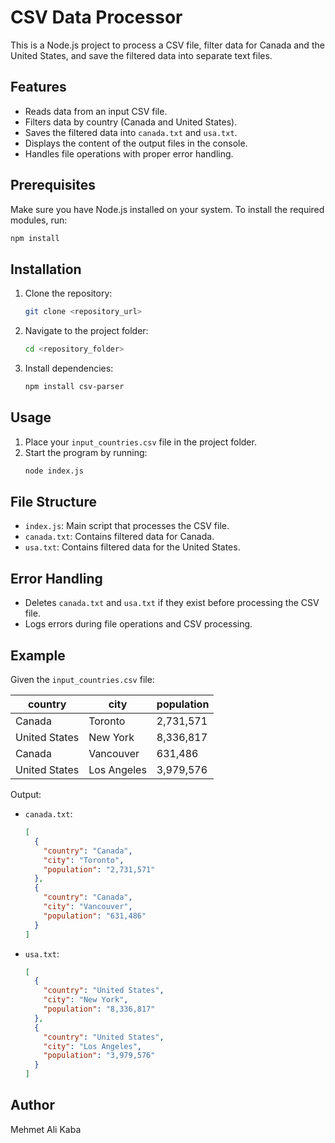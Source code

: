 
# CSV Data Processor

This is a Node.js project to process a CSV file, filter data for Canada and the United States, and save the filtered data into separate text files.

## Features
- Reads data from an input CSV file.
- Filters data by country (Canada and United States).
- Saves the filtered data into `canada.txt` and `usa.txt`.
- Displays the content of the output files in the console.
- Handles file operations with proper error handling.

## Prerequisites
Make sure you have Node.js installed on your system. To install the required modules, run:

```bash
npm install
```

## Installation

1. Clone the repository:
   ```bash
   git clone <repository_url>
   ```

2. Navigate to the project folder:
   ```bash
   cd <repository_folder>
   ```

3. Install dependencies:
   ```bash
   npm install csv-parser
   ```

## Usage

1. Place your `input_countries.csv` file in the project folder.
2. Start the program by running:
   ```bash
   node index.js
   ```

## File Structure
- `index.js`: Main script that processes the CSV file.
- `canada.txt`: Contains filtered data for Canada.
- `usa.txt`: Contains filtered data for the United States.

## Error Handling
- Deletes `canada.txt` and `usa.txt` if they exist before processing the CSV file.
- Logs errors during file operations and CSV processing.

## Example
Given the `input_countries.csv` file:

| country         | city       | population |
|-----------------|------------|------------|
| Canada          | Toronto    | 2,731,571  |
| United States   | New York   | 8,336,817  |
| Canada          | Vancouver  | 631,486    |
| United States   | Los Angeles| 3,979,576  |

Output:
- `canada.txt`:
  ```json
  [
    {
      "country": "Canada",
      "city": "Toronto",
      "population": "2,731,571"
    },
    {
      "country": "Canada",
      "city": "Vancouver",
      "population": "631,486"
    }
  ]
  ```

- `usa.txt`:
  ```json
  [
    {
      "country": "United States",
      "city": "New York",
      "population": "8,336,817"
    },
    {
      "country": "United States",
      "city": "Los Angeles",
      "population": "3,979,576"
    }
  ]
  ```

## Author
Mehmet Ali Kaba
